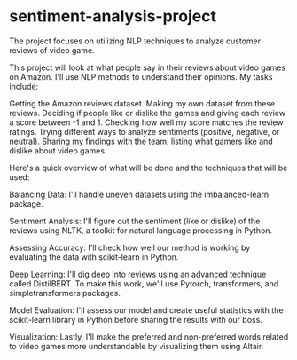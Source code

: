 # sentiment-analysis-project
The project focuses on utilizing NLP techniques to analyze customer reviews of video game.

This project will look at what people say in their reviews about video games on Amazon. I'll use NLP methods to understand their opinions. My tasks include:

Getting the Amazon reviews dataset.
Making my own dataset from these reviews.
Deciding if people like or dislike the games and giving each review a score between -1 and 1.
Checking how well my score matches the review ratings.
Trying different ways to analyze sentiments (positive, negative, or neutral).
Sharing my findings with the team, listing what gamers like and dislike about video games.

Here's a quick overview of what will be done and the techniques that will be used:

Balancing Data: I'll handle uneven datasets using the imbalanced-learn package.

Sentiment Analysis: I'll figure out the sentiment (like or dislike) of the reviews using NLTK, a toolkit for natural language processing in Python.

Assessing Accuracy: I'll check how well our method is working by evaluating the data with scikit-learn in Python.

Deep Learning: I'll dig deep into reviews using an advanced technique called DistilBERT. To make this work, we'll use Pytorch, transformers, and simpletransformers packages.

Model Evaluation: I'll assess our model and create useful statistics with the scikit-learn library in Python before sharing the results with our boss.

Visualization: Lastly, I'll make the preferred and non-preferred words related to video games more understandable by visualizing them using Altair.


